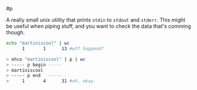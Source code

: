 #p

A really small unix utility that prints `stdin` to `stdout` and `stderr`.
This might be useful when piping stuff, and you want to check the data that's
comming though.

```bash
echo "martiniscool" | wc
      1       1      13 #wtf happend?
```

```bash
> ehco "martiniscool" | p | wc
> ----- p begin -----
> martiniscool
> ----- p end   -----
>     1       4      31 #oh, okay.
```
